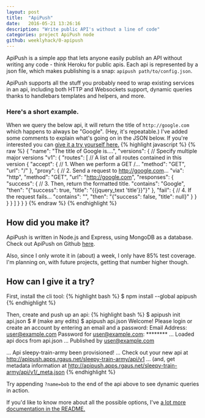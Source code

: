 ```yaml
---
layout: post
title:  "ApiPush"
date:   2016-05-21 13:26:16
description: "Write public API's without a line of code"
categories: project ApiPush node
github: weeklyhack/0-apipush
---
```

ApiPush is a simple app that lets anyone easily publish an API without writing any
code - think Heroku for public apis. Each api is represented by a json file,
which makes publishing is a snap: `apipush path/to/config.json`.

ApiPush supports all the stuff you probably need to wrap existing services in an
api, including both HTTP and Websockets support, dynamic queries thanks to
handlebars templates and helpers, and more.

<script type="text/javascript" src="https://asciinema.org/a/9g2gseg3in3wbua2v4th4aw4j.js" id="asciicast-9g2gseg3in3wbua2v4th4aw4j" async></script>

### Here's a short example.
When we query the below api, it will return the title of
`http://google.com` which happens to always be "Google". (Hey, it's repeatable.)
I've added some comments to explain what's going on in the JSON below.
If you're interested you can
<a href="http://apipush.apps.rgaus.net/google_title/api/v1" target="_blank">give it a try yourself here.</a>
{% highlight javascript %}
{% raw %}
{
  "name": "The title of Google is....",
  "versions": { // Specify multiple major versions
    "v1": {
      "routes": [ // A list of all routes contained in this version
        {
          "accept": { // 1. When we perform a GET /...
            "method": "GET",
            "url": "/"
          },
          "proxy": { // 2. Send a request to http://google.com...
            "via": "http",
            "method": "GET",
            "url": "http://google.com",
            "responses": {
              "success": { // 3. Then, return the formatted title.
                "contains": "Google",
                "then": "{\"success\": true, \"title\": \"{{jquery_text 'title'}}\"}"
              },
              "fail": { // 4. If the request fails...
                "contains": "",
                "then": "{\"success\": false, \"title\": null}"
              }
            }
          }
        }
      ]
    }
  }
}
{% endraw %}
{% endhighlight %}

## How did you make it?
ApiPush is written in Node.js and Express, using MongoDB as a database. Check
out ApiPush on Github [here](https://github.com/weeklyhack/0-apipush).

Also, since I only wrote it in (about) a week, I only have 85% test coverage.
I'm planning on, with future projects, getting that number higher though.

## How can I give it a try?
First, install the cli tool:
{% highlight bash %}
$ npm install --global apipush
{% endhighlight %}

Then, create and push up an api:
{% highlight bash %}
$ apipush init api.json
$ # (make any edits)
$ apipush api.json
Welcome!
Please login or create an account by entering an email and a password:
Email Address: user@example.com
Password for user@example.com: ********
... Loaded api docs from api.json
... Published by user@example.com

... Api sleepy-train-army been provisioned!
... Check out your new api at http://apipush.apps.rgaus.net/sleepy-train-army/api/v1
... (and, get metadata information at http://apipush.apps.rgaus.net/sleepy-train-army/api/v1/_meta.json
{% endhighlight %}

Try appending `?name=bob` to the end of the api above to see dynamic queries in action.

If you'd like to know more about all the possible options, I've [a lot more documentation in
the README.](https://github.com/weeklyhack/0-apipush)

